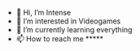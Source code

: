 - 👋 Hi, I’m Intense
- 👀 I’m interested in Videogames
- 🌱 I’m currently learning everything
- 📫 How to reach me *****

<!---
TheSenseiCris12/TheSenseiCris12 is a ✨ special ✨ repository because its `README.md` (this file) appears on your GitHub profile.
You can click the Preview link to take a look at your changes.
--->

